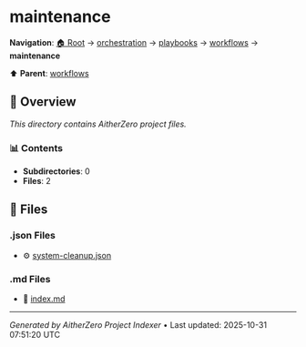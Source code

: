 # maintenance

**Navigation**: [🏠 Root](../../../../index.md) → [orchestration](../../../index.md) → [playbooks](../../index.md) → [workflows](../index.md) → **maintenance**

⬆️ **Parent**: [workflows](../index.md)

## 📖 Overview

*This directory contains AitherZero project files.*

### 📊 Contents

- **Subdirectories**: 0
- **Files**: 2

## 📄 Files

### .json Files

- ⚙️ [system-cleanup.json](./system-cleanup.json)

### .md Files

- 📝 [index.md](./index.md)

---

*Generated by AitherZero Project Indexer* • Last updated: 2025-10-31 07:51:20 UTC

